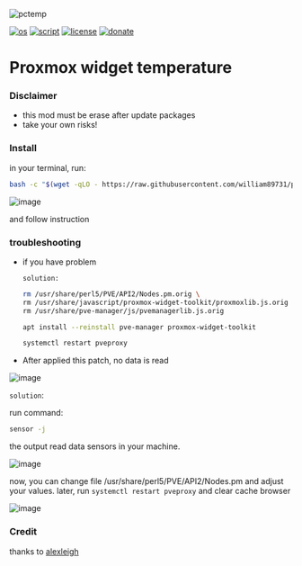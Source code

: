 ![pctemp](https://github.com/user-attachments/assets/1cbd2b84-271e-4ddd-b3f8-29809f50c7ae)

[![os](https://img.shields.io/badge/os-proxmox-black_red)](https://www.linux.org/)
[![script](https://img.shields.io/badge/script-bash-orange)](https://www.gnu.org/software/bash/)
[![license](https://img.shields.io/badge/license-Apache--2.0-yellowgreen)](https://apache.org/licenses/LICENSE-2.0)
[![donate](https://img.shields.io/badge/donate-wango-blue)](https://www.wango.org/donate.aspx)

# Proxmox widget temperature

### Disclaimer
- this mod must be erase after update packages
- take your own risks!


### Install

in your terminal, run:

```bash
bash -c "$(wget -qLO - https://raw.githubusercontent.com/william89731/proxmox-widget-temperature/refs/heads/main/widget.sh)"
```


![image](https://github.com/user-attachments/assets/4421b2c3-b5d3-493c-92bc-d5cda59b0cb7)

and follow instruction

### troubleshooting

- if you have problem

  ```solution:```

  
  ```bash
  rm /usr/share/perl5/PVE/API2/Nodes.pm.orig \
  rm /usr/share/javascript/proxmox-widget-toolkit/proxmoxlib.js.orig \
  rm /usr/share/pve-manager/js/pvemanagerlib.js.orig
  ```
  
  ```bash
  apt install --reinstall pve-manager proxmox-widget-toolkit
  ```

  ```bash
  systemctl restart pveproxy
  ```

- After applied this patch, no data is read

![image](https://github.com/user-attachments/assets/926af351-4365-45dc-8b9d-ae243bda0e29)

  ```solution```:

  run command:

  ```bash
  sensor -j
  ```
  the output read data sensors in your machine.

  ![image](https://github.com/user-attachments/assets/99b29a4f-4540-46d4-80ee-8bb57ccaa6e4)


  now, you can change file /usr/share/perl5/PVE/API2/Nodes.pm and adjust your values. later, run ```systemctl restart pveproxy``` and clear cache browser

![image](https://github.com/user-attachments/assets/9b65774d-7b5b-4775-a963-3aa5ae177f09)

  


### Credit

thanks to [alexleigh](https://github.com/alexleigh)
